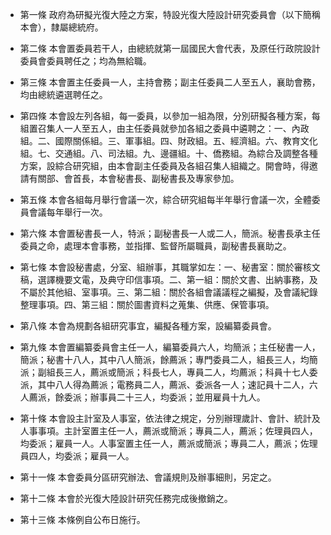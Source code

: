 * 第一條 政府為研擬光復大陸之方案，特設光復大陸設計研究委員會（以下簡稱本會），隸屬總統府。

* 第二條 本會置委員若干人，由總統就第一屆國民大會代表，及原任行政院設計委員會委員聘任之；均為無給職。

* 第三條 本會置主任委員一人，主持會務；副主任委員二人至五人，襄助會務，均由總統遴選聘任之。

* 第四條 本會設左列各組，每一委員，以參加一組為限，分別研擬各種方案，每組置召集人一人至五人，由主任委員就參加各組之委員中遴聘之：一、內政組。二、國際關係組。三、軍事組。四、財政組。五、經濟組。六、教育文化組。七、交通組。八、司法組。九、邊疆組。十、僑務組。為綜合及調整各種方案，設綜合研究組，由本會副主任委員及各組召集人組織之。開會時，得邀請有關部、會首長，本會秘書長、副秘書長及專家參加。

* 第五條 本會各組每月舉行會議一次，綜合研究組每半年舉行會議一次，全體委員會議每年舉行一次。

* 第六條 本會置秘書長一人，特派；副秘書長一人或二人，簡派。秘書長承主任委員之命，處理本會事務，並指揮、監督所屬職員，副秘書長襄助之。

* 第七條 本會設秘書處，分室、組辦事，其職掌如左：一、秘書室：關於審核文稿，選譯機要文電，及典守印信事項。二、第一組：關於文書、出納事務，及不屬於其他組、室事項。三、第二組：關於各組會議議程之編擬，及會議紀錄整理事項。四、第三組：關於圖書資料之蒐集、供應、保管事項。

* 第八條 本會為規劃各組研究事宜，編擬各種方案，設編纂委員會。

* 第九條 本會置編纂委員會主任一人，編纂委員六人，均簡派；主任秘書一人，簡派；秘書十八人，其中八人簡派，餘薦派；專門委員二人，組長三人，均簡派；副組長三人，薦派或簡派；科長七人，專員二人，均薦派；科員十七人委派，其中八人得為薦派；電務員二人，薦派、委派各一人；速記員十二人，六人薦派，餘委派；辦事員二十三人，均委派；並用雇員十九人。

* 第十條 本會設主計室及人事室，依法律之規定，分別辦理歲計、會計、統計及人事事項。主計室置主任一人，薦派或簡派；專員二人，薦派；佐理員四人，均委派；雇員一人。人事室置主任一人，薦派或簡派；專員二人，薦派；佐理員四人，均委派；雇員一人。

* 第十一條 本會委員分區研究辦法、會議規則及辦事細則，另定之。

* 第十二條 本會於光復大陸設計研究任務完成後撤銷之。

* 第十三條 本條例自公布日施行。

